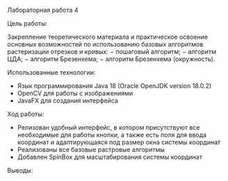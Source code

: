 Лабораторная работа 4

Цель работы:

Закрепление теоретического материала и практическое освоение основных возможностей по использованию базовых алгоритмов растеризации отрезков и кривых:
− пошаговый алгоритм;
− алгоритм ЦДА;
− алгоритм Брезенхема;
− алгоритм Брезенхема (окружность).

Использованные технологии:
- Язык программирования Java 18 (Oracle OpenJDK version 18.0.2)
- OpenCV для работы с изображениями
- JavaFX для создания интерфейса

Ход работы:
- Релизован удобный интерфейс, в котором присутствуют все необходимые для работы кнопки, а также есть поля для ввода координат и адаптирующаяся под размер окна системы координат
- Реализованы все базовые растровые алгоритмы
- Добавлен SpinBox для масштабирования системы координат

Выводы:
